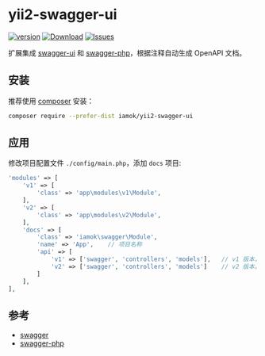# yii2-swagger-ui

[![version](https://img.shields.io/packagist/v/iamok/yii2-swagger-ui.svg?style=flat-square)](https://packagist.org/packages/iamok/yii2-swagger-ui)
[![Download](https://img.shields.io/packagist/dt/iamok/yii2-swagger-ui.svg?style=flat-square)](https://packagist.org/packages/iamok/yii2-swagger-ui)
[![Issues](https://img.shields.io/github/issues/wewelove/yii2-swagger-ui.svg?style=flat-square)](https://github.com/wewelove/yii2-swagger-ui/issues)

扩展集成 [swagger-ui](https://swagger.io/swagger-ui/) 和 [swagger-php](https://github.com/zircote/swagger-php)，根据注释自动生成 OpenAPI 文档。

## 安装

推荐使用 [composer](http://getcomposer.org/download/) 安装：

```sh
composer require --prefer-dist iamok/yii2-swagger-ui
```

## 应用

修改项目配置文件 `./config/main.php`，添加 `docs` 项目:

```php
'modules' => [
    'v1' => [
        'class' => 'app\modules\v1\Module',
    ],
    'v2' => [
        'class' => 'app\modules\v2\Module',
    ],
    'docs' => [
        'class' => 'iamok\swagger\Module',
        'name' => 'App',    // 项目名称
        'api' => [
            'v1' => ['swagger', 'controllers', 'models'],   // v1 版本，扫描目录
            'v2' => ['swagger', 'controllers', 'models']    // v2 版本，扫描目录
        ]
    ],
],
```

## 参考

- [swagger](https://swagger.io/)  
- [swagger-php](https://github.com/zircote/swagger-php)  

